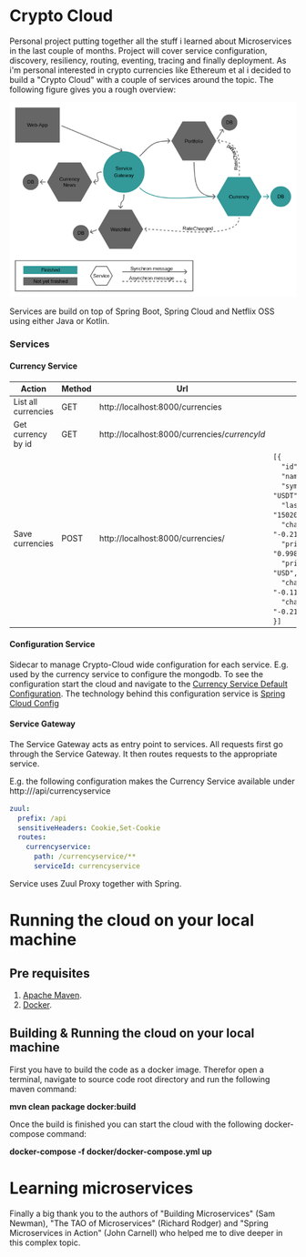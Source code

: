 # Crypto Cloud
Personal project putting together all the stuff i learned about Microservices in the last couple of months. Project will cover service configuration, discovery, resiliency, routing, eventing, tracing and finally deployment. As i'm personal interested in crypto currencies like Ethereum et al i decided to build a "Crypto Cloud" with a couple of services around the topic. The following figure gives you a rough overview:

<img src="./cryptocloud.png">

Services are build on top of Spring Boot, Spring Cloud and Netflix OSS using either Java or Kotlin. 

### Services
#### Currency Service

|Action|Method|Url|Body|
|---|---|---|---|
|List all currencies|GET |http://localhost:8000/currencies             ||
|Get currency by id |GET |http://localhost:8000/currencies/$currencyId$||
|Save currencies      |POST|http://localhost:8000/currencies/            |<code>[{<br>&nbsp;&nbsp;"id": "tether",<br>&nbsp;&nbsp;"name": "Tether",<br>&nbsp;&nbsp;"symbol": "USDT",<br>&nbsp;&nbsp;"lastUpdated": "1502012649",<br>&nbsp;&nbsp;"change1hInPercent": "-0.21",<br>&nbsp;&nbsp;"priceInPriceCurrency": "0.998024",<br>&nbsp;&nbsp;"priceCurrency": "USD",<br>&nbsp;&nbsp;"change7dInPercent": "-0.11",<br>&nbsp;&nbsp;"change24hInPercent": "-0.21"<br>}]</code>|

#### Configuration Service
Sidecar to manage Crypto-Cloud wide configuration for each service. E.g. used by the currency service to configure the mongodb. To see the configuration start the cloud and navigate to the [Currency Service Default Configuration](http://localhost:8888/currencyservice/default). The technology behind this configuration service is [Spring Cloud Config](https://cloud.spring.io/spring-cloud-config/)

#### Service Gateway
The Service Gateway acts as entry point to services. All requests first go through the Service Gateway. It then routes requests to the appropriate service. 

E.g. the following configuration makes the Currency Service available under http://<Service Gateway>/api/currencyservice
```yaml
zuul:
  prefix: /api
  sensitiveHeaders: Cookie,Set-Cookie
  routes:
    currencyservice:
      path: /currencyservice/**
      serviceId: currencyservice
```

Service uses Zuul Proxy together with Spring. 


# Running the cloud on your local machine

## Pre requisites
1.	[Apache Maven](http://maven.apache.org).
2.	[Docker](http://docker.com).

## Building & Running the cloud on your local machine
First you have to build the code as a docker image. Therefor open a terminal, navigate to source code root directory and run the following maven command:

   **mvn clean package docker:build**

Once the build is finished you can start the cloud with the following docker-compose command:

   **docker-compose -f docker/docker-compose.yml up**

# Learning microservices
Finally a big thank you to the authors of "Building Microservices" (Sam Newman), "The TAO of Microservices" (Richard Rodger) and "Spring Microservices in Action" (John Carnell) who helped me to dive deeper in this complex topic.
